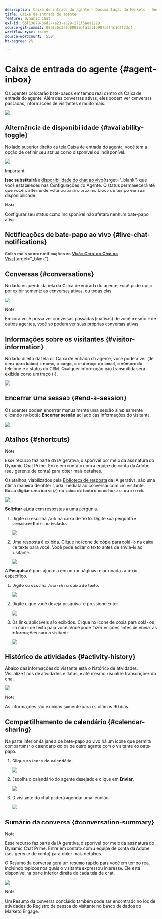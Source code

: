 ```yaml
---
description: Caixa de entrada do agente - Documentação do Marketo - Documentação do produto
title: Caixa de entrada do agente
feature: Dynamic Chat
exl-id: 65f13879-36d2-4a23-a029-271f5aea1229
source-git-commit: 09a656c3a0d0002edfa1a61b987bff4c1dff33cf
workflow-type: tm+mt
source-wordcount: '550'
ht-degree: 2%

---
```


# Caixa de entrada do agente {#agent-inbox}

Os agentes colocarão bate-papos em tempo real dentro da Caixa de entrada do agente. Além das conversas ativas, eles podem ver conversas passadas, informações de visitantes e muito mais.

![](assets/agent-inbox-1.png)

## Alternância de disponibilidade {#availability-toggle}

No lado superior direito da tela Caixa de entrada do agente, você tem a opção de definir seu status como disponível ou indisponível.

![](assets/agent-inbox-2.png)

>[!IMPORTANT]
>
>**Isso substituirá** a [disponibilidade do chat ao vivo](/help/marketo/product-docs/demand-generation/dynamic-chat/setup-and-configuration/agent-settings.md#live-chat-availability){target="_blank"} que você estabeleceu nas Configurações do Agente. O status permanecerá até que você o alterne de volta ou para o próximo bloco de tempo em sua disponibilidade.

>[!NOTE]
>
>Configurar seu status como indisponível não afetará nenhum bate-papo ativo.

## Notificações de bate-papo ao vivo {#live-chat-notifications}

Saiba mais sobre notificações na [Visão Geral do Chat ao Vivo](/help/marketo/product-docs/demand-generation/dynamic-chat/live-chat/live-chat-overview.md#live-chat-notifications){target="_blank"}.

## Conversas {#conversations}

No lado esquerdo da tela da Caixa de entrada do agente, você pode optar por exibir somente as conversas ativas, ou todas elas.

![](assets/agent-inbox-4.png)

>[!NOTE]
>
>Embora você possa ver conversas passadas (inativas) de você mesmo e de outros agentes, você só poderá ver suas próprias conversas ativas.

## Informações sobre os visitantes {#visitor-information}

No lado direito da tela da Caixa de entrada do agente, você poderá ver (de cima para baixo) o nome, o cargo, o endereço de email, o número de telefone e o status do CRM. Qualquer informação não transmitida será exibida como um traço (-).

![](assets/agent-inbox-5.png)

## Encerrar uma sessão {#end-a-session}

Os agentes podem encerrar manualmente uma sessão simplesmente clicando no botão **Encerrar sessão** ao lado das informações do visitante.

![](assets/agent-inbox-6.png)

## Atalhos {#shortcuts}

>[!NOTE]
>
>Esse recurso faz parte da IA gerativa, disponível por meio da assinatura do Dynamic Chat Prime. Entre em contato com a equipe de conta da Adobe (seu gerente de conta) para obter mais detalhes.

Os atalhos, viabilizados pela [Biblioteca de resposta](/help/marketo/product-docs/demand-generation/dynamic-chat/generative-ai/response-library.md) da IA gerativa, são uma ótima maneira de obter ajuda imediata ao conversar com um visitante. Basta digitar uma barra (`/`) na caixa de texto e escolher `ask` ou `search`.

![](assets/agent-inbox-7.png)

**Solicitar** ajuda com respostas a uma pergunta.

1. Digite ou escolha `/ask` na caixa de texto. Digite sua pergunta e pressione Enter no teclado.

   ![](assets/agent-inbox-8.png)

1. Uma resposta é exibida. Clique no ícone de cópia para colá-lo na caixa de texto para você. Você pode editar o texto antes de enviá-lo ao visitante.

   ![](assets/agent-inbox-9.png)

A **Pesquisa** é para ajudar a encontrar páginas relacionadas a texto específico.

1. Digite ou escolha `/search` na caixa de texto.

   ![](assets/agent-inbox-10.png)

1. Digite o que você deseja pesquisar e pressione Enter.

   ![](assets/agent-inbox-11.png)

1. Os links aplicáveis são exibidos. Clique no ícone de cópia para colá-los na caixa de texto para você. Você pode fazer edições antes de enviar as informações para o visitante.

   ![](assets/agent-inbox-12.png)

## Histórico de atividades {#activity-history}

Abaixo das informações do visitante está o histórico de atividades. Visualize tipos de atividades e datas, e até mesmo visualize transcrições do chat.

![](assets/agent-inbox-13.png)

>[!NOTE]
>
>As informações são exibidas somente para os últimos 90 dias.

## Compartilhamento de calendário {#calendar-sharing}

Na parte inferior da janela de bate-papo ao vivo há um ícone que permite compartilhar o calendário do ou de outro agente com o visitante do bate-papo.

1. Clique no ícone do calendário.

   ![](assets/agent-inbox-14.png)

1. Escolha o calendário do agente desejado e clique em **Enviar**.

   ![](assets/agent-inbox-15.png)

1. O visitante do chat poderá agendar uma reunião.

   ![](assets/agent-inbox-16.png)

## Sumário da conversa {#conversation-summary}

>[!NOTE]
>
>Esse recurso faz parte da IA gerativa, disponível por meio da assinatura do Dynamic Chat Prime. Entre em contato com a equipe de conta da Adobe (seu gerente de conta) para obter mais detalhes.

O Resumo da conversa gera um resumo rápido para você em tempo real, incluindo tópicos nos quais o visitante expressou interesse. Ele está disponível na parte inferior direita de cada tela de chat.

![](assets/agent-inbox-17.png)

>[!NOTE]
>
>Um Resumo da conversa concluído também pode ser encontrado no log de atividades do Registro de pessoa do visitante no banco de dados do Marketo Engage.
